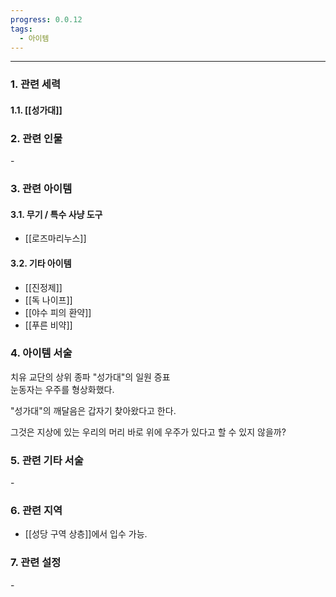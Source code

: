 ```yaml
---
progress: 0.0.12
tags:
  - 아이템
---
```

---
### 1. 관련 세력 
#### 1.1. [[성가대]]

### 2. 관련 인물
\-

### 3. 관련 아이템
#### 3.1. 무기 / 특수 사냥 도구
- [[로즈마리누스]]
#### 3.2. 기타 아이템
- [[진정제]]
- [[독 나이프]]
- [[야수 피의 환약]]
- [[푸른 비약]]

### 4. 아이템 서술
치유 교단의 상위 종파 "성가대"의 일원 증표  
눈동자는 우주를 형상화했다.  
  
"성가대"의 깨달음은 갑자기 찾아왔다고 한다.  
  
그것은 지상에 있는 우리의 머리 바로 위에 우주가 있다고 할 수 있지 않을까?

### 5. 관련 기타 서술
\-

### 6. 관련 지역
- [[성당 구역 상층]]에서 입수 가능.
### 7. 관련 설정
\-